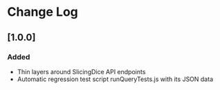 # Change Log

## [1.0.0]
### Added
- Thin layers around SlicingDice API endpoints
- Automatic regression test script runQueryTests.js with its JSON data
